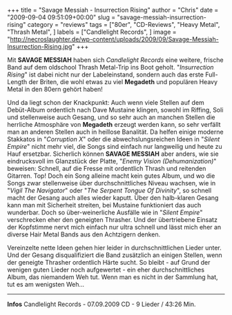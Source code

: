 +++
title = "Savage Messiah - Insurrection Rising"
author = "Chris"
date = "2009-09-04 09:51:09+00:00"
slug = "savage-messiah-insurrection-rising"
category = "reviews"
tags = ["80er", "CD-Reviews", "Heavy Metal", "Thrash Metal", ]
labels = ["Candlelight Records", ]
image = "http://necroslaughter.de/wp-content/uploads/2009/09/Savage-Messiah-Insurrection-Rising.jpg"
+++

Mit **SAVAGE MESSIAH** haben sich _Candlelight Records_ eine weitere, frische Band auf dem oldschool Thrash Metal-Trip ins Boot geholt. "_Insurrection Rising_" ist dabei nicht nur der Labeleinstand, sondern auch das erste Full-Length der Briten, die wohl etwas zu viel **Megadeth** und populären Heavy Metal in den 80ern gehört haben!

Und da liegt schon der Knackpunkt: Auch wenn viele Stellen auf dem Debüt-Album ordentlich nach Dave Mustaine klingen, sowohl im Riffing, Soli und stellenweise auch Gesang, und so sehr auch an manchen Stellen die herrliche Atmosphäre von **Megadeth** erzeugt werden kann, so sehr verfällt man an anderen Stellen auch in heillose Banalität. Da helfen einige moderne Stakkatos in "_Corruption X_" oder die abwechslungsreichen Ideen in "_Silent Empire_" nicht mehr viel, die Songs sind einfach nur langweilig und heute zu Hauf ersetzbar. Sicherlich können **SAVAGE MESSIAH** aber anders, wie sie eindrucksvoll im Glanzstück der Platte, "_Enemy Vision (Dehumanization)_" beweisen: Schnell, auf die Fresse mit ordentlich Thrash und reitenden Gitarren. Top! Doch ein Song alleine macht kein gutes Album, und wo die Songs zwar stellenweise über durchschnittliches Niveau wachsen, wie in "_Vigil The Navigator_" oder "_The Serpent Tongue Of Divinity_", so schnell macht der Gesang auch alles wieder kaputt. Über den halb-klaren Gesang kann man mit Sicherheit streiten, bei Mustaine funktioniert das auch wunderbar. Doch so über-weinerliche Ausfälle wie in "_Silent Empire_" verschrecken eher den geneigten Thrasher. Und der übertriebene Einsatz der Kopfstimme nervt mich einfach nur ultra schnell und lässt mich eher an diverse Hair Metal Bands aus den Achtzigern denken.

Vereinzelte nette Ideen gehen hier leider in durchschnittlichen Lieder unter. Und der Gesang disqualifiziert die Band zusätzlich an einigen Stellen, wenn der geneigte Thrasher ordentlich Härte sucht. So bleibt - auf Grund der wenigen guten Lieder noch aufgewertet - ein eher durchschnittliches Album, das niemandem Weh tut. Wenn man es nicht in der Sammlung hat, tut es am wenigsten Weh...





---
**Infos**
Candlelight Records - 07.09.2009
CD - 9 Lieder / 43:26 Min.
